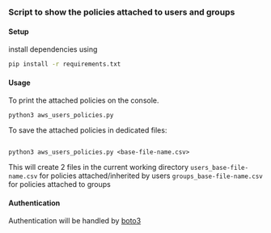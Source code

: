### Script to show the policies attached to users and groups

#### Setup

install dependencies using

```bash
pip install -r requirements.txt
```

#### Usage

To print the attached policies on the console.

```python3
python3 aws_users_policies.py
```

To save the attached policies in dedicated files:

```python3

python3 aws_users_policies.py <base-file-name.csv>
```

This will create 2 files in the current working directory
`users_base-file-name.csv` for policies attached/inherited by users
`groups_base-file-name.csv` for policies attached to groups

#### Authentication

Authentication will be handled by [boto3](https://boto3.amazonaws.com/v1/documentation/api/latest/guide/quickstart.html#configuration)
